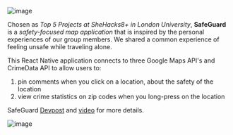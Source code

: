 ![image](https://github.com/amberhasan/shehacks8/assets/12038406/b9c68905-2187-4ee1-a648-da24b7fbc2f3)

Chosen as _Top 5 Projects at SheHacks8+ in London University_, **SafeGuard** is a _safety-focused map application_ that is inspired by the personal experiences of our group members. We shared a common experience of feeling unsafe while traveling alone. 

This React Native application connects to three Google Maps API's and CrimeData API to allow users to:
1. pin comments when you click on a location, about the safety of the location
2. view crime statistics on zip codes when you long-press on the location
   
SafeGuard [Devpost](https://devpost.com/software/safeguard-10ms7z) and [video](https://youtu.be/ve4fMiMhjb0) for more details. 

![image](https://github.com/amberhasan/shehacks8/assets/12038406/1b1e8308-ea0f-488d-9de4-9774b082545e)

